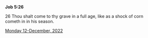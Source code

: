 **Job 5:26**

26 Thou shalt come to thy grave in a full age, like as a shock of corn cometh in in his season.

[Monday 12-December, 2022](https://t.me/s/daily_scripture)
